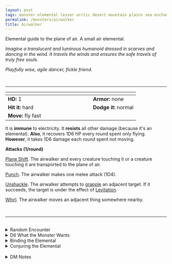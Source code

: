 ```yaml
---
layout: post
tags: monster elemental lesser arctic desert mountain plains sea enchanted magical air astral
permalink: /monsters/airwalker
title: Airwalker
---
```


Elemental guide to the plane of air. A small air elemental.

_Imagine a translucent and luminous humanoid dressed in scarves and dancing in the wind. It travels the winds and ensures the safe travels of truly free souls._

_Playfully wise, agile dancer, fickle friend._

<br>

---

|  <span style="display: inline-block; width:250px"></span>  |  |
| -------- | --------|
| **HD:** 1 | **Armor:** none  |
| **Hit it:** hard    | **Dodge it:** normal  |
| **Move:** fly fast     |   | 

It is **immune** to electricity. 
It **resists** all other damage (because it's an elemental).
**Also**, it recovers 1D6 HP every round spent only flying.
**However**, it takes 1D6 damage each round spent not moving.

**Attacks (1/round)**

<ins>Plane Shift</ins>. The airwalker and every creature touching it or a creature touching it are transported to the plane of air.

<ins>Punch</ins>. The airwalker makes one melee attack (1D4).

<ins>Unshackle</ins>. The airwalker attempts to [grapple](/2020/11/10/extra-rules/#conditions) an adjacent target. If it succeeds, the target is under the effect of [Levitation](/2020/11/13/levitation/).

<ins>Whirl</ins>. The airwalker moves an adjacent thing somewhere nearby.

<br>

---

<br>

<details markdown="1">
<summary>Random Encounter</summary>

1. **Monster:** 1D6 airwalkers & 25% 1 traveling humanoid.
1. **Lair:** A giants floating pole with 1D12 swirling wind-chimes pointing at ever-shifting planar locations. <br>    &nbsp; OR <br>    **Omen:** The sound of a portal opening and a gust of wind.
1. **Spoor:** The spark of a portal closing and one final gust sweeping the area.
1. **Tracks:**  Eerie yet joyful wind chime noises.
1. **Trace:** [rumor] People in the area seem to routinely get things from the plane of air.
1. **Trace:** A *monk*, training to become one with the winds.
</details>

<details markdown="1">
<summary>D6 What the Monster Wants</summary>

1. Find a truly free soul and guide them to the endless skies of the plane of air.
1. Perform the 5 acts of the deadly alizee sky waltz. They are missing a dancer.
1. Steal fun things to throw away down the bottomless skies of the plane of air.
1. To race with you. They might train you if you win (giving you the punch attack).
1. Deliver an old monk to safety somewhere close-by; they just happen to have teleported in the wrong location.
1. Warn of a grave danger. They assume everybody can fly.
</details>

<details markdown="1">
<summary>Binding the Elemental</summary>

You gain a [Spell Dice](https://saltygoo.github.io/class/magic-user#spells), one Doom Point and ...

1. ... you plane-shift to a random location in the plane of air.
1. ... you are under a permanent levitation spell.
1. ... your weight is halved, you have disadvantage on strength checks.
1. ... you are under a permanent feather-fall.
1. ... you hover.
1. ... the spell word *Travel*.

If you roll a catastrophe, the elemental is released.
</details>

<details markdown="1">
<summary>Conjuring the Elemental</summary>

If you know the spell [Conjure](https://saltygoo.github.io/2020/11/12/conjure/), you can alter it in such a way for a minimum of 1 Spell Dice:

**Conjure Aerial Servant** <br>
R: self 

When casting the spell the caster must join hands with up to [dice] people. The airwalker will then ask each participant why they seek access to the plane of air. If the motive is anything beyond personal freedom, the person must pass a charisma check to successfully lie to the elemental. If everybody passes the check, the airwalker planeshifts the group to the location of their choice in the plane of air.
</details>

<br>

<details markdown="1">
<summary>DM Notes</summary>
I think the airwalker is an original creation of  [Richard J. Leblanc Jr](http://savevsdragon.blogspot.com/) in the [Creature Compendium](https://www.drivethrurpg.com/product/147588/CC1-Creature-Compendium). I loved it as-is, we don't have enough friendly elemental creatures. To signal the friendliness, I dropped their sword and armor. — SaltyGoo
</details>

